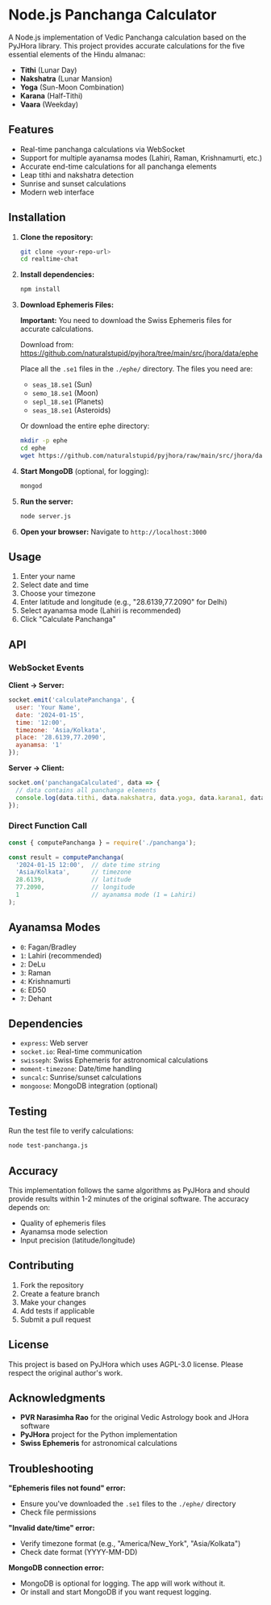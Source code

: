 # Node.js Panchanga Calculator

A Node.js implementation of Vedic Panchanga calculation based on the PyJHora library. This project provides accurate calculations for the five essential elements of the Hindu almanac:

- **Tithi** (Lunar Day)
- **Nakshatra** (Lunar Mansion) 
- **Yoga** (Sun-Moon Combination)
- **Karana** (Half-Tithi)
- **Vaara** (Weekday)

## Features

- Real-time panchanga calculations via WebSocket
- Support for multiple ayanamsa modes (Lahiri, Raman, Krishnamurti, etc.)
- Accurate end-time calculations for all panchanga elements
- Leap tithi and nakshatra detection
- Sunrise and sunset calculations
- Modern web interface

## Installation

1. **Clone the repository:**
   ```bash
   git clone <your-repo-url>
   cd realtime-chat
   ```

2. **Install dependencies:**
   ```bash
   npm install
   ```

3. **Download Ephemeris Files:**
   
   **Important:** You need to download the Swiss Ephemeris files for accurate calculations.
   
   Download from: https://github.com/naturalstupid/pyjhora/tree/main/src/jhora/data/ephe
   
   Place all the `.se1` files in the `./ephe/` directory. The files you need are:
   - `seas_18.se1` (Sun)
   - `semo_18.se1` (Moon)
   - `sepl_18.se1` (Planets)
   - `seas_18.se1` (Asteroids)
   
   Or download the entire ephe directory:
   ```bash
   mkdir -p ephe
   cd ephe
   wget https://github.com/naturalstupid/pyjhora/raw/main/src/jhora/data/ephe/*.se1
   ```

4. **Start MongoDB** (optional, for logging):
   ```bash
   mongod
   ```

5. **Run the server:**
   ```bash
   node server.js
   ```

6. **Open your browser:**
   Navigate to `http://localhost:3000`

## Usage

1. Enter your name
2. Select date and time
3. Choose your timezone
4. Enter latitude and longitude (e.g., "28.6139,77.2090" for Delhi)
5. Select ayanamsa mode (Lahiri is recommended)
6. Click "Calculate Panchanga"

## API

### WebSocket Events

**Client → Server:**
```javascript
socket.emit('calculatePanchanga', {
  user: 'Your Name',
  date: '2024-01-15',
  time: '12:00',
  timezone: 'Asia/Kolkata',
  place: '28.6139,77.2090',
  ayanamsa: '1'
});
```

**Server → Client:**
```javascript
socket.on('panchangaCalculated', data => {
  // data contains all panchanga elements
  console.log(data.tithi, data.nakshatra, data.yoga, data.karana1, data.karana2);
});
```

### Direct Function Call

```javascript
const { computePanchanga } = require('./panchanga');

const result = computePanchanga(
  '2024-01-15 12:00',  // date time string
  'Asia/Kolkata',      // timezone
  28.6139,             // latitude
  77.2090,             // longitude
  1                    // ayanamsa mode (1 = Lahiri)
);
```

## Ayanamsa Modes

- `0`: Fagan/Bradley
- `1`: Lahiri (recommended)
- `2`: DeLu
- `3`: Raman
- `4`: Krishnamurti
- `6`: ED50
- `7`: Dehant

## Dependencies

- `express`: Web server
- `socket.io`: Real-time communication
- `swisseph`: Swiss Ephemeris for astronomical calculations
- `moment-timezone`: Date/time handling
- `suncalc`: Sunrise/sunset calculations
- `mongoose`: MongoDB integration (optional)

## Testing

Run the test file to verify calculations:

```bash
node test-panchanga.js
```

## Accuracy

This implementation follows the same algorithms as PyJHora and should provide results within 1-2 minutes of the original software. The accuracy depends on:

- Quality of ephemeris files
- Ayanamsa mode selection
- Input precision (latitude/longitude)

## Contributing

1. Fork the repository
2. Create a feature branch
3. Make your changes
4. Add tests if applicable
5. Submit a pull request

## License

This project is based on PyJHora which uses AGPL-3.0 license. Please respect the original author's work.

## Acknowledgments

- **PVR Narasimha Rao** for the original Vedic Astrology book and JHora software
- **PyJHora** project for the Python implementation
- **Swiss Ephemeris** for astronomical calculations

## Troubleshooting

**"Ephemeris files not found" error:**
- Ensure you've downloaded the `.se1` files to the `./ephe/` directory
- Check file permissions

**"Invalid date/time" error:**
- Verify timezone format (e.g., "America/New_York", "Asia/Kolkata")
- Check date format (YYYY-MM-DD)

**MongoDB connection error:**
- MongoDB is optional for logging. The app will work without it.
- Or install and start MongoDB if you want request logging. 